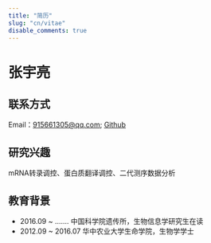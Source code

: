 ```yaml
---
title: "简历"
slug: "cn/vitae"
disable_comments: true
---
```


# 张宇亮

## 联系方式

Email：915661305@qq.com;
[Github](https://github.com/zyllifeworld)


## 研究兴趣

mRNA转录调控、蛋白质翻译调控、二代测序数据分析

## 教育背景

- 2016.09 ~ ....... 中国科学院遗传所，生物信息学研究生在读
- 2012.09 ~ 2016.07 华中农业大学生命学院，生物学学士
